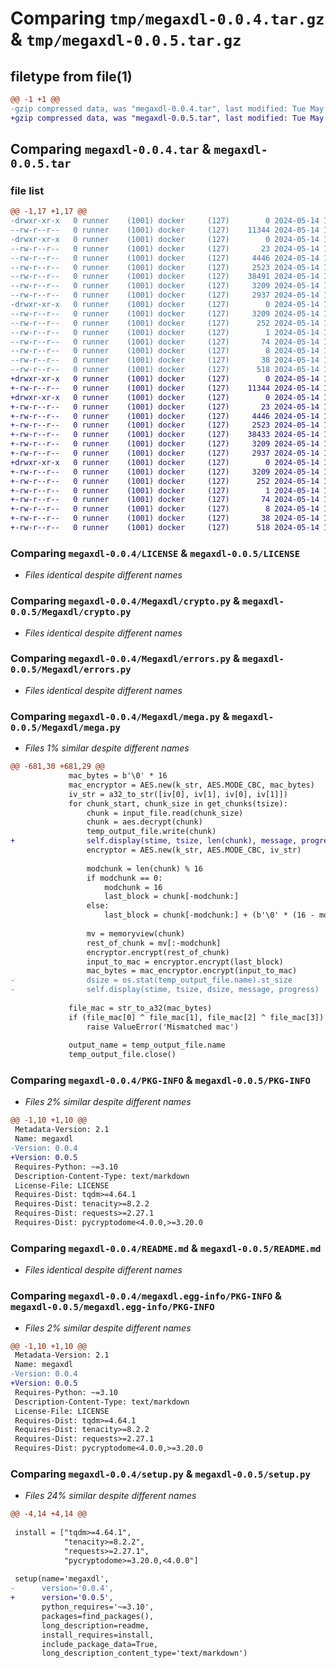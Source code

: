 # Comparing `tmp/megaxdl-0.0.4.tar.gz` & `tmp/megaxdl-0.0.5.tar.gz`

## filetype from file(1)

```diff
@@ -1 +1 @@
-gzip compressed data, was "megaxdl-0.0.4.tar", last modified: Tue May 14 10:57:51 2024, max compression
+gzip compressed data, was "megaxdl-0.0.5.tar", last modified: Tue May 14 11:10:22 2024, max compression
```

## Comparing `megaxdl-0.0.4.tar` & `megaxdl-0.0.5.tar`

### file list

```diff
@@ -1,17 +1,17 @@
-drwxr-xr-x   0 runner    (1001) docker     (127)        0 2024-05-14 10:57:51.242373 megaxdl-0.0.4/
--rw-r--r--   0 runner    (1001) docker     (127)    11344 2024-05-14 10:57:43.000000 megaxdl-0.0.4/LICENSE
-drwxr-xr-x   0 runner    (1001) docker     (127)        0 2024-05-14 10:57:51.238373 megaxdl-0.0.4/Megaxdl/
--rw-r--r--   0 runner    (1001) docker     (127)       23 2024-05-14 10:57:43.000000 megaxdl-0.0.4/Megaxdl/__init__.py
--rw-r--r--   0 runner    (1001) docker     (127)     4446 2024-05-14 10:57:43.000000 megaxdl-0.0.4/Megaxdl/crypto.py
--rw-r--r--   0 runner    (1001) docker     (127)     2523 2024-05-14 10:57:43.000000 megaxdl-0.0.4/Megaxdl/errors.py
--rw-r--r--   0 runner    (1001) docker     (127)    38491 2024-05-14 10:57:43.000000 megaxdl-0.0.4/Megaxdl/mega.py
--rw-r--r--   0 runner    (1001) docker     (127)     3209 2024-05-14 10:57:51.242373 megaxdl-0.0.4/PKG-INFO
--rw-r--r--   0 runner    (1001) docker     (127)     2937 2024-05-14 10:57:43.000000 megaxdl-0.0.4/README.md
-drwxr-xr-x   0 runner    (1001) docker     (127)        0 2024-05-14 10:57:51.242373 megaxdl-0.0.4/megaxdl.egg-info/
--rw-r--r--   0 runner    (1001) docker     (127)     3209 2024-05-14 10:57:51.000000 megaxdl-0.0.4/megaxdl.egg-info/PKG-INFO
--rw-r--r--   0 runner    (1001) docker     (127)      252 2024-05-14 10:57:51.000000 megaxdl-0.0.4/megaxdl.egg-info/SOURCES.txt
--rw-r--r--   0 runner    (1001) docker     (127)        1 2024-05-14 10:57:51.000000 megaxdl-0.0.4/megaxdl.egg-info/dependency_links.txt
--rw-r--r--   0 runner    (1001) docker     (127)       74 2024-05-14 10:57:51.000000 megaxdl-0.0.4/megaxdl.egg-info/requires.txt
--rw-r--r--   0 runner    (1001) docker     (127)        8 2024-05-14 10:57:51.000000 megaxdl-0.0.4/megaxdl.egg-info/top_level.txt
--rw-r--r--   0 runner    (1001) docker     (127)       38 2024-05-14 10:57:51.242373 megaxdl-0.0.4/setup.cfg
--rw-r--r--   0 runner    (1001) docker     (127)      518 2024-05-14 10:57:43.000000 megaxdl-0.0.4/setup.py
+drwxr-xr-x   0 runner    (1001) docker     (127)        0 2024-05-14 11:10:22.978809 megaxdl-0.0.5/
+-rw-r--r--   0 runner    (1001) docker     (127)    11344 2024-05-14 11:10:17.000000 megaxdl-0.0.5/LICENSE
+drwxr-xr-x   0 runner    (1001) docker     (127)        0 2024-05-14 11:10:22.974810 megaxdl-0.0.5/Megaxdl/
+-rw-r--r--   0 runner    (1001) docker     (127)       23 2024-05-14 11:10:17.000000 megaxdl-0.0.5/Megaxdl/__init__.py
+-rw-r--r--   0 runner    (1001) docker     (127)     4446 2024-05-14 11:10:17.000000 megaxdl-0.0.5/Megaxdl/crypto.py
+-rw-r--r--   0 runner    (1001) docker     (127)     2523 2024-05-14 11:10:17.000000 megaxdl-0.0.5/Megaxdl/errors.py
+-rw-r--r--   0 runner    (1001) docker     (127)    38433 2024-05-14 11:10:17.000000 megaxdl-0.0.5/Megaxdl/mega.py
+-rw-r--r--   0 runner    (1001) docker     (127)     3209 2024-05-14 11:10:22.978809 megaxdl-0.0.5/PKG-INFO
+-rw-r--r--   0 runner    (1001) docker     (127)     2937 2024-05-14 11:10:17.000000 megaxdl-0.0.5/README.md
+drwxr-xr-x   0 runner    (1001) docker     (127)        0 2024-05-14 11:10:22.978809 megaxdl-0.0.5/megaxdl.egg-info/
+-rw-r--r--   0 runner    (1001) docker     (127)     3209 2024-05-14 11:10:22.000000 megaxdl-0.0.5/megaxdl.egg-info/PKG-INFO
+-rw-r--r--   0 runner    (1001) docker     (127)      252 2024-05-14 11:10:22.000000 megaxdl-0.0.5/megaxdl.egg-info/SOURCES.txt
+-rw-r--r--   0 runner    (1001) docker     (127)        1 2024-05-14 11:10:22.000000 megaxdl-0.0.5/megaxdl.egg-info/dependency_links.txt
+-rw-r--r--   0 runner    (1001) docker     (127)       74 2024-05-14 11:10:22.000000 megaxdl-0.0.5/megaxdl.egg-info/requires.txt
+-rw-r--r--   0 runner    (1001) docker     (127)        8 2024-05-14 11:10:22.000000 megaxdl-0.0.5/megaxdl.egg-info/top_level.txt
+-rw-r--r--   0 runner    (1001) docker     (127)       38 2024-05-14 11:10:22.978809 megaxdl-0.0.5/setup.cfg
+-rw-r--r--   0 runner    (1001) docker     (127)      518 2024-05-14 11:10:17.000000 megaxdl-0.0.5/setup.py
```

### Comparing `megaxdl-0.0.4/LICENSE` & `megaxdl-0.0.5/LICENSE`

 * *Files identical despite different names*

### Comparing `megaxdl-0.0.4/Megaxdl/crypto.py` & `megaxdl-0.0.5/Megaxdl/crypto.py`

 * *Files identical despite different names*

### Comparing `megaxdl-0.0.4/Megaxdl/errors.py` & `megaxdl-0.0.5/Megaxdl/errors.py`

 * *Files identical despite different names*

### Comparing `megaxdl-0.0.4/Megaxdl/mega.py` & `megaxdl-0.0.5/Megaxdl/mega.py`

 * *Files 1% similar despite different names*

```diff
@@ -681,30 +681,29 @@
             mac_bytes = b'\0' * 16
             mac_encryptor = AES.new(k_str, AES.MODE_CBC, mac_bytes)
             iv_str = a32_to_str([iv[0], iv[1], iv[0], iv[1]])
             for chunk_start, chunk_size in get_chunks(tsize):
                 chunk = input_file.read(chunk_size)
                 chunk = aes.decrypt(chunk)
                 temp_output_file.write(chunk)
+                self.display(stime, tsize, len(chunk), message, progress)
                 encryptor = AES.new(k_str, AES.MODE_CBC, iv_str)
         
                 modchunk = len(chunk) % 16
                 if modchunk == 0:
                     modchunk = 16
                     last_block = chunk[-modchunk:]
                 else:
                     last_block = chunk[-modchunk:] + (b'\0' * (16 - modchunk))
 
                 mv = memoryview(chunk)
                 rest_of_chunk = mv[:-modchunk]
                 encryptor.encrypt(rest_of_chunk)
                 input_to_mac = encryptor.encrypt(last_block)
                 mac_bytes = mac_encryptor.encrypt(input_to_mac)
-                dsize = os.stat(temp_output_file.name).st_size
-                self.display(stime, tsize, dsize, message, progress)
 
             file_mac = str_to_a32(mac_bytes)
             if (file_mac[0] ^ file_mac[1], file_mac[2] ^ file_mac[3]) != meta_mac:
                 raise ValueError('Mismatched mac')
         
             output_name = temp_output_file.name
             temp_output_file.close()
```

### Comparing `megaxdl-0.0.4/PKG-INFO` & `megaxdl-0.0.5/PKG-INFO`

 * *Files 2% similar despite different names*

```diff
@@ -1,10 +1,10 @@
 Metadata-Version: 2.1
 Name: megaxdl
-Version: 0.0.4
+Version: 0.0.5
 Requires-Python: ~=3.10
 Description-Content-Type: text/markdown
 License-File: LICENSE
 Requires-Dist: tqdm>=4.64.1
 Requires-Dist: tenacity>=8.2.2
 Requires-Dist: requests>=2.27.1
 Requires-Dist: pycryptodome<4.0.0,>=3.20.0
```

### Comparing `megaxdl-0.0.4/README.md` & `megaxdl-0.0.5/README.md`

 * *Files identical despite different names*

### Comparing `megaxdl-0.0.4/megaxdl.egg-info/PKG-INFO` & `megaxdl-0.0.5/megaxdl.egg-info/PKG-INFO`

 * *Files 2% similar despite different names*

```diff
@@ -1,10 +1,10 @@
 Metadata-Version: 2.1
 Name: megaxdl
-Version: 0.0.4
+Version: 0.0.5
 Requires-Python: ~=3.10
 Description-Content-Type: text/markdown
 License-File: LICENSE
 Requires-Dist: tqdm>=4.64.1
 Requires-Dist: tenacity>=8.2.2
 Requires-Dist: requests>=2.27.1
 Requires-Dist: pycryptodome<4.0.0,>=3.20.0
```

### Comparing `megaxdl-0.0.4/setup.py` & `megaxdl-0.0.5/setup.py`

 * *Files 24% similar despite different names*

```diff
@@ -4,14 +4,14 @@
 
 install = ["tqdm>=4.64.1",
            "tenacity>=8.2.2",
            "requests>=2.27.1",
            "pycryptodome>=3.20.0,<4.0.0"]
 
 setup(name='megaxdl',
-      version='0.0.4',
+      version='0.0.5',
       python_requires='~=3.10',
       packages=find_packages(),
       long_description=readme,
       install_requires=install,
       include_package_data=True,
       long_description_content_type='text/markdown')
```


